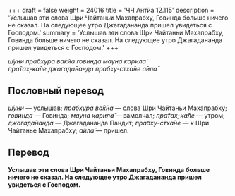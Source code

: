 +++
draft = false
weight = 24016
title = 'ЧЧ Антйа 12.115'
description = 'Услышав эти слова Шри Чайтаньи Махапрабху, Говинда больше ничего не сказал. На следующее утро Джагадананда пришел увидеться с Господом.'
summary = 'Услышав эти слова Шри Чайтаньи Махапрабху, Говинда больше ничего не сказал. На следующее утро Джагадананда пришел увидеться с Господом.'
+++

_ш́уни прабхура ва̄кйа говинда мауна карила̄  
пра̄тах̣-ка̄ле джагада̄нанда прабху-стха̄не а̄ила̄_

## Пословный перевод

_ш́уни_ — услышав; _прабхура_ _ва̄кйа_ — слова Шри Чайтаньи Махапрабху; _говинда_ — Говинда; _мауна_ _карила̄_ — замолчал; _пра̄тах̣_\-_ка̄ле_ — утром; _джагада̄нанда_ — Джагадананда Пандит; _прабху_\-_стха̄не_ — к Шри Чайтанье Махапрабху; _а̄ила̄_ — пришел.

## Перевод

**Услышав эти слова Шри Чайтаньи Махапрабху, Говинда больше ничего не сказал. На следующее утро Джагадананда пришел увидеться с Господом.**
